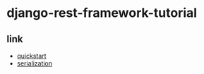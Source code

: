 # django-rest-framework-tutorial

## link
- [quickstart](https://www.django-rest-framework.org/tutorial/quickstart/)
- [serialization](https://www.django-rest-framework.org/tutorial/1-serialization/)

